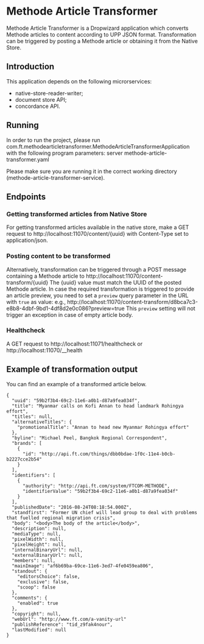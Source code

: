 # Methode Article Transformer
Methode Article Transformer is a Dropwizard application which converts Methode articles to content according to UPP JSON format. 
Transformation can be triggered by posting a Methode article or obtaining it from the Native Store.

## Introduction
This application depends on the following microrservices:

* native-store-reader-writer;
* document store API;
* concordance API.

## Running
In order to run the project, please run com.ft.methodearticletransformer.MethodeArticleTransformerApplication with the following program
parameters: server methode-article-transformer.yaml

Please make sure you are running it in the correct working directory (methode-article-transformer-service).

## Endpoints

### Getting transformed articles from Native Store

For getting transformed articles available in the native store, make a GET request to http://localhost:11070/content/{uuid} with Content-Type set to application/json.

### Posting content to be transformed

Alternatively, transformation can be triggered through a POST message containing a Methode article to http://localhost:11070/content-transform/{uuid}
The {uuid} value must match the UUID of the posted Methode article.
In case the required transformation is triggered to provide an article preview, you need to set a `preview` query parameter in the URL with `true` as value: 
e.g., http://localhost:11070/content-transform/d8bca7c3-e8b8-4dbf-9bd1-4df8d2e0c086?preview=true 
This `preview` setting will not trigger an exception in case of empty article body.

### Healthcheck

A GET request to http://localhost:11071/healthcheck or http://localhost:11070/__health

## Example of transformation output 
You can find an example of a transformed article below. 

```
{
  "uuid": "59b2f3b4-69c2-11e6-a0b1-d87a9fea034f",
  "title": "Myanmar calls on Kofi Annan to head landmark Rohingya effort",
  "titles": null,
  "alternativeTitles": {
    "promotionalTitle": "Annan to head new Myanmar Rohingya effort"
  },
  "byline": "Michael Peel, Bangkok Regional Correspondent",
  "brands": [
    {
      "id": "http://api.ft.com/things/dbb0bdae-1f0c-11e4-b0cb-b2227cce2b54"
    }
  ],
  "identifiers": [
    {
      "authority": "http://api.ft.com/system/FTCOM-METHODE",
      "identifierValue": "59b2f3b4-69c2-11e6-a0b1-d87a9fea034f"
    }
  ],
  "publishedDate": "2016-08-24T08:18:54.000Z",
  "standfirst": "Former UN chief will lead group to deal with problems that fuelled regional migration crisis",
  "body": "<body>The body of the article</body>",
  "description": null,
  "mediaType": null,
  "pixelWidth": null,
  "pixelHeight": null,
  "internalBinaryUrl": null,
  "externalBinaryUrl": null,
  "members": null,
  "mainImage": "af6b69ba-69ce-11e6-3ed7-4fe0459ea806",
  "standout": {
    "editorsChoice": false,
    "exclusive": false,
    "scoop": false
  },
  "comments": {
    "enabled": true
  },
  "copyright": null,
  "webUrl": "http://www.ft.com/a-vanity-url"
  "publishReference": "tid_z9fak4nour",
  "lastModified": null
}
```







